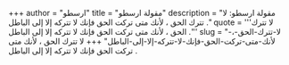 +++
author = "ارسطو"
title = "مقولة ارسطو"
description = "مقولة ارسطو: لا تترك الحق ، لأنك متى تركت الحق فإنك لا تتركه إلا إلى الباطل ."
quote = '''لا تترك الحق ، لأنك متى تركت الحق فإنك لا تتركه إلا إلى الباطل .'''
slug = "لا-تترك-الحق-،-لأنك-متى-تركت-الحق-فإنك-لا-تتركه-إلا-إلى-الباطل"
+++
لا تترك الحق ، لأنك متى تركت الحق فإنك لا تتركه إلا إلى الباطل .

